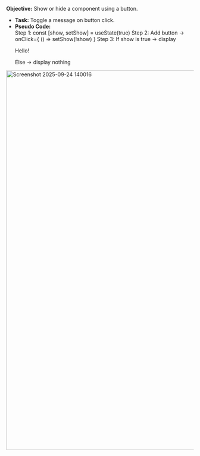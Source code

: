 **Objective:** Show or hide a component using a button.  
- **Task:** Toggle a message on button click.  
- **Pseudo Code:**  
Step 1: const [show, setShow] = useState(true)
Step 2: Add button → onClick={ () => setShow(!show) }
Step 3: If show is true → display <p>Hello!</p>
Else → display nothing
<img width="1669" height="1020" alt="Screenshot 2025-09-24 140016" src="https://github.com/user-attachments/assets/8b9db8f3-1008-4a6d-9aa9-38c6cf3be75e" />
